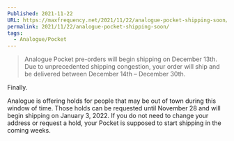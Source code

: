 ```yaml
---
Published: 2021-11-22
URL: https://maxfrequency.net/2021/11/22/analogue-pocket-shipping-soon/
permalink: 2021/11/22/analogue-pocket-shipping-soon/
tags:
  - Analogue/Pocket
---
```

> Analogue Pocket pre-orders will begin shipping on December 13th. Due to unprecedented shipping congestion, your order will ship and be delivered between December 14th – December 30th.

Finally.

Analogue is offering holds for people that may be out of town during this window of time. Those holds can be requested until November 28 and will begin shipping on January 3, 2022. If you do not need to change your address or request a hold, your Pocket is supposed to start shipping in the coming weeks.